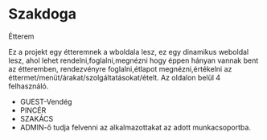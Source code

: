 # Szakdoga
Étterem

<p>Ez a projekt egy étteremnek a wboldala lesz, ez egy dinamikus weboldal lesz, ahol lehet rendelni,foglalni,megnézni hogy éppen hányan vannak bent az étteremben, rendezvényre foglalni,étlapot megnézni,értékelni az éttermet/menüt/árakat/szolgáltatásokat/ételt. Az oldalon belül 4 felhasználó. </p>
<ul>
  <li>GUEST-Vendég</li>
  <li>PINCÉR</li>
  <li>SZAKÁCS</li>
  <li>ADMIN-ő tudja felvenni az alkalmazottakat az adott munkacsoportba.</li>
</ul>
